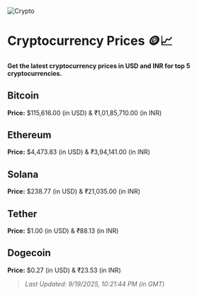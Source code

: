 
![Crypto](https://www.techguide.com.au/wp-content/uploads/2020/11/crypto3.jpeg)

# Cryptocurrency Prices 🪙📈

#### Get the latest cryptocurrency prices in USD and INR for top 5 cryptocurrencies.

## Bitcoin

**Price:** $115,616.00 (in USD) & ₹1,01,85,710.00 (in INR)

## Ethereum

**Price:** $4,473.83 (in USD) & ₹3,94,141.00 (in INR)

## Solana

**Price:** $238.77 (in USD) & ₹21,035.00 (in INR)

## Tether

**Price:** $1.00 (in USD) & ₹88.13 (in INR)

## Dogecoin

**Price:** $0.27 (in USD) & ₹23.53 (in INR)

> _Last Updated: 9/19/2025, 10:21:44 PM (in GMT)_
